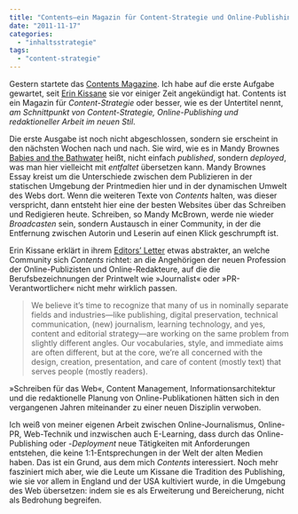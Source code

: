 ```yaml
---
title: "Contents—ein Magazin für Content-Strategie und Online-Publishing"
date: "2011-11-17"
categories: 
  - "inhaltsstrategie"
tags: 
  - "content-strategie"
---
```


Gestern startete das [Contents Magazine](http://contentsmagazine.net/ "Contents Magazine | a new magazine for new-school editorial"). Ich habe auf die erste Aufgabe gewartet, seit [Erin Kissane](http://incisive.nu/about/ "What I Do (Professional Edition) - Incisive.nu") sie vor einiger Zeit angekündigt hat. Contents ist ein Magazin für _Content-Strategie_ oder besser, wie es der Untertitel nennt, _am Schnittpunkt von Content-Strategie, Online-Publishing und redaktioneller Arbeit im neuen Stil_.

Die erste Ausgabe ist noch nicht abgeschlossen, sondern sie erscheint in den nächsten Wochen nach und nach. Sie wird, wie es in Mandy Brownes [Babies and the Bathwater](http://contentsmagazine.net/articles/babies-and-the-bathwater/) heißt, nicht einfach _published_, sondern _deployed_, was man hier vielleicht mit _entfaltet_ übersetzen kann. Mandy Brownes Essay kreist um die Unterschiede zwischen dem Publizieren in der statischen Umgebung der Printmedien hier und in der dynamischen Umwelt des Webs dort. Wenn die weiteren Texte von _Contents_ halten, was dieser verspricht, dann entsteht hier eine der besten Websites über das Schreiben und Redigieren heute. Schreiben, so Mandy McBrown, werde nie wieder _Broadcasten_ sein, sondern Austausch in einer Community, in der die Entfernung zwischen Autorin und Leserin auf einen Klick geschrumpft ist.

Erin Kissane erklärt in ihrem [Editors’ Letter](http://contentsmagazine.net/articles/editors-letter-no-1/ "Editors’ Letter: No. 1 | Contents Magazine") etwas abstrakter, an welche Community sich _Contents_ richtet: an die Angehörigen der neuen Profession der Online-Publizisten und Online-Redakteure, auf die die Berufsbezeichnungen der Printwelt wie »Journalist« oder »PR-Verantwortlicher« nicht mehr wirklich passen. 

> We believe it’s time to recognize that many of us in nominally separate fields and industries—like publishing, digital preservation, technical communication, (new) journalism, learning technology, and yes, content and editorial strategy—are working on the same problem from slightly different angles. Our vocabularies, style, and immediate aims are often different, but at the core, we’re all concerned with the design, creation, presentation, and care of content (mostly text) that serves people (mostly readers).

»Schreiben für das Web«, Content Management, Informationsarchitektur und die redaktionelle Planung von Online-Publikationen hätten sich in den vergangenen Jahren miteinander zu einer neuen Disziplin verwoben.

Ich weiß von meiner eigenen Arbeit zwischen Online-Journalismus, Online-PR, Web-Technik und inzwischen auch E-Learning, dass durch das Online-Publishing oder -_Deployment_ neue Tätigkeiten mit Anforderungen entstehen, die keine 1:1-Entsprechungen in der Welt der alten Medien haben. Das ist ein Grund, aus dem mich _Contents_ interessiert. Noch mehr fasziniert mich aber, wie die Leute um Kissane die Tradition des Publishing, wie sie vor allem in England und der USA kultiviert wurde, in die Umgebung des Web übersetzen: indem sie es als Erweiterung und Bereicherung, nicht als Bedrohung begreifen.
